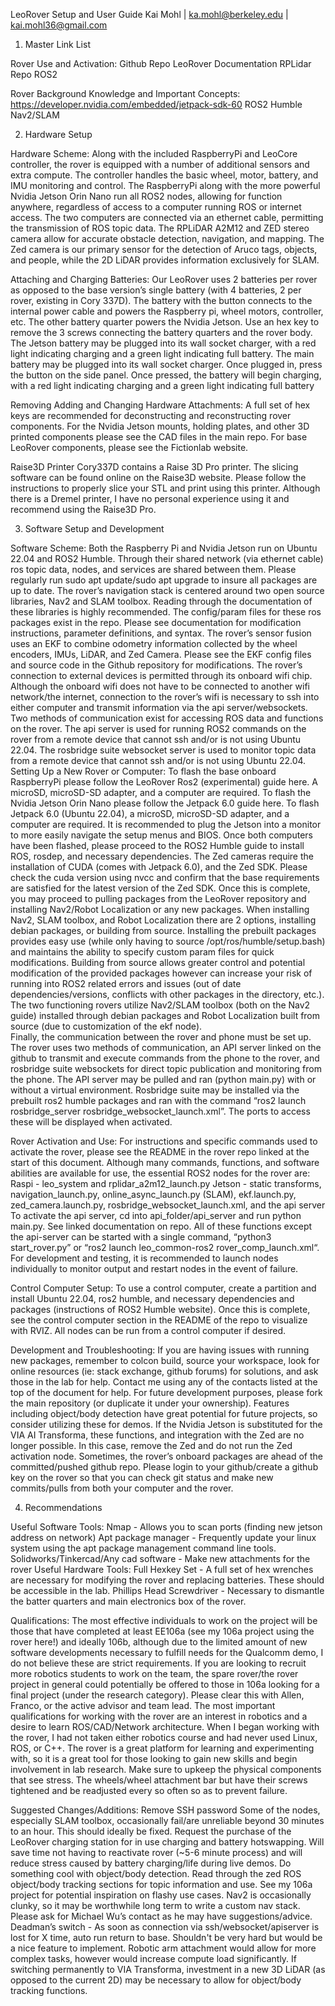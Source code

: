 LeoRover Setup and User Guide
Kai Mohl | ka.mohl@berkeley.edu | kai.mohl36@gmail.com

1. Master Link List

Rover Use and Activation:
Github Repo
LeoRover Documentation
RPLidar Repo ROS2

Rover Background Knowledge and Important Concepts:
https://developer.nvidia.com/embedded/jetpack-sdk-60 
ROS2 Humble
Nav2/SLAM

2. Hardware Setup

Hardware Scheme: 
Along with the included RaspberryPi and LeoCore controller, the rover is equipped with a number of additional sensors and extra compute. The controller handles the basic wheel, motor, battery, and IMU monitoring and control. The RaspberryPi along with the more powerful Nvidia Jetson Orin Nano run all ROS2 nodes, allowing for function anywhere, regardless of access to a computer running ROS or internet access. The two computers are connected via an ethernet cable, permitting the transmission of ROS topic data. The RPLiDAR A2M12 and ZED stereo camera allow for accurate obstacle detection, navigation, and mapping. The Zed camera is our primary sensor for the detection of Aruco tags, objects, and people, while the 2D LiDAR provides information exclusively for SLAM.

Attaching and Charging Batteries:
Our LeoRover uses 2 batteries per rover as opposed to the base version’s single battery (with 4 batteries, 2 per rover, existing in Cory 337D). The battery with the button connects to the internal power cable and powers the Raspberry pi, wheel motors, controller, etc. The other battery quarter powers the Nvidia Jetson.
Use an hex key to remove the 3 screws connecting the battery quarters and the rover body. The Jetson battery may be plugged into its wall socket charger, with a red light indicating charging and a green light indicating full battery. The main battery may be plugged into its wall socket charger. Once plugged in, press the button on the side panel. Once pressed, the battery will begin charging, with a red light indicating charging and a green light indicating full battery

Removing Adding and Changing Hardware Attachments:
A full set of hex keys are recommended for deconstructing and reconstructing rover components. For the Nvidia Jetson mounts, holding plates, and other 3D printed components please see the CAD files in the main repo. For base LeoRover components, please see the Fictionlab website. 

Raise3D Printer
Cory337D contains a Raise 3D Pro printer. The slicing software can be found online on the Raise3D website. Please follow the instructions to properly slice your STL and print using this printer. Although there is a Dremel printer, I have no personal experience using it and recommend using the Raise3D Pro. 

3. Software Setup and Development

Software Scheme:
Both the Raspberry Pi and Nvidia Jetson run on Ubuntu 22.04 and ROS2 Humble. Through their shared network (via ethernet cable) ros topic data, nodes, and services are shared between them. Please regularly run sudo apt update/sudo apt upgrade to insure all packages are up to date.
The rover’s navigation stack is centered around two open source libraries, Nav2 and SLAM toolbox. Reading through the documentation of these libraries is highly recommended. The config/param files for these ros packages exist in the repo. Please see documentation for modification instructions, parameter definitions, and syntax. 
The rover’s sensor fusion uses an EKF to combine odometry information collected by the wheel encoders, IMUs, LiDAR, and Zed Camera. Please see the EKF config files and source code in the Github repository for modifications.
The rover’s connection to external devices is permitted through its onboard wifi chip. Although the onboard wifi does not have to be connected to another wifi network/the internet, connection to the rover’s wifi is necessary to ssh into either computer and transmit information via the api server/websockets. Two methods of communication exist for accessing ROS data and functions on the rover. The api server is used for running ROS2 commands on the rover from a remote device that cannot ssh and/or is not using Ubuntu 22.04. The rosbridge suite websocket server is used to monitor topic data from a remote device that cannot ssh and/or is not using Ubuntu 22.04.
Setting Up a New Rover or Computer:
To flash the base onboard RaspberryPi please follow the LeoRover Ros2 (experimental) guide here. A microSD, microSD-SD adapter, and a computer are required. 
To flash the Nvidia Jetson Orin Nano please follow the Jetpack 6.0 guide here. To flash Jetpack 6.0 (Ubuntu 22.04), a microSD, microSD-SD adapter, and a computer are required. It is recommended to plug the Jetson into a monitor to more easily navigate the setup menus and BIOS. 
Once both computers have been flashed, please proceed to the ROS2 Humble guide to install ROS, rosdep, and necessary dependencies.
The Zed cameras require the installation of CUDA (comes with Jetpack 6.0), and the Zed SDK. Please check the cuda version using nvcc and confirm that the base requirements are satisfied for the latest version of the Zed SDK. Once this is complete, you may proceed to pulling packages from the LeoRover repository and installing Nav2/Robot Localization or any new packages.
When installing Nav2, SLAM toolbox, and Robot Localization there are 2 options, installing debian packages, or building from source. Installing the prebuilt packages provides easy use (while only having to source /opt/ros/humble/setup.bash) and maintains the ability to specify custom param files for quick modifications. Building from source allows greater control and potential modification of the provided packages however can increase your risk of running into ROS2 related errors and issues (out of date dependencies/versions, conflicts with other packages in the directory, etc.). The two functioning rovers utilize Nav2/SLAM toolbox (both on the Nav2 guide) installed through debian packages and Robot Localization built from source (due to customization of the ekf node).  
Finally, the communication between the rover and phone must be set up. The rover uses two methods of communication, an API server linked on the github to transmit and execute commands from the phone to the rover, and rosbridge suite websockets for direct topic publication and monitoring from the phone. The API server may be pulled and ran (python main.py) with or without a virtual environment. Rosbridge suite may be installed via the prebuilt ros2 humble packages and ran with the command “ros2 launch rosbridge_server rosbridge_websocket_launch.xml”. The ports to access these will be displayed when activated.


Rover Activation and Use:
For instructions and specific commands used to activate the rover, please see the README in the rover repo linked at the start of this document. 
Although many commands, functions, and software abilities are available for use, the essential ROS2 nodes for the rover are:
Raspi - leo_system and rplidar_a2m12_launch.py
Jetson - static transforms, navigation_launch.py, online_async_launch.py (SLAM), ekf.launch.py, zed_camera.launch.py, rosbridge_websocket_launch.xml, and the api server
To activate the api server, cd into api_folder/api_server and run python main.py. See linked documentation on repo. 
All of these functions except the api-server can be started with a single command, “python3 start_rover.py” or “ros2 launch leo_common-ros2 rover_comp_launch.xml“. For development and testing, it is recommended to launch nodes individually to monitor output and restart nodes in the event of failure. 

Control Computer Setup:
To use a control computer, create a partition and install Ubuntu 22.04, ros2 humble, and necessary dependencies and packages (instructions of ROS2 Humble website). Once this is complete, see the control computer section in the README of the repo to visualize with RVIZ. All nodes can be run from a control computer if desired.

Development and Troubleshooting:
If you are having issues with running new packages, remember to colcon build, source your workspace, look for online resources (ie: stack exchange, github forums) for solutions, and ask those in the lab for help. Contact me using any of the contacts listed at the top of the document for help. 
For future development purposes, please fork the main repository (or duplicate it under your ownership). Features including object/body detection have great potential for future projects, so consider utilizing these for demos. If the Nvidia Jetson is substituted for the VIA AI Transforma, these functions, and integration with the Zed are no longer possible. In this case, remove the Zed and do not run the Zed activation node. 
Sometimes, the rover’s onboard packages are ahead of the committed/pushed github repo. Please login to your github/create a github key on the rover so that you can check git status and make new commits/pulls from both your computer and the rover.


4. Recommendations

Useful Software Tools:
Nmap - Allows you to scan ports (finding new jetson address on network)
Apt package manager - Frequently update your linux system using the apt package management command line tools. 
Solidworks/Tinkercad/Any cad software - Make new attachments for the rover
Useful Hardware Tools:
Full Hexkey Set - A full set of hex wrenches are necessary for modifying the rover and replacing batteries. These should be accessible in the lab.
Phillips Head Screwdriver - Necessary to dismantle the batter quarters and main electronics box of the rover.

Qualifications:
The most effective individuals to work on the project will be those that have completed at least EE106a (see my 106a project using the rover here!) and ideally 106b, although due to the limited amount of new software developments necessary to fulfill needs for the Qualcomm demo, I do not believe these are strict requirements. If you are looking to recruit more robotics students to work on the team, the spare rover/the rover project in general could potentially be offered to those in 106a looking for a final project (under the research category). Please clear this with Allen, Franco, or the active advisor and team lead.
The most important qualifications for working with the rover are an interest in robotics and a desire to learn ROS/CAD/Network architecture. When I began working with the rover, I had not taken either robotics course and had never used Linux, ROS, or C++. The rover is a great platform for learning and experimenting with, so it is a great tool for those looking to gain new skills and begin involvement in lab research. 
Make sure to upkeep the physical components that see stress. The wheels/wheel attachment bar but have their screws tightened and be readjusted every so often so as to prevent failure.

Suggested Changes/Additions:
Remove SSH password 
Some of the nodes, especially SLAM toolbox, occasionally fail/are unreliable beyond 30 minutes to an hour. This should ideally be fixed.
Request the purchase of the LeoRover charging station for in use charging and battery hotswapping. Will save time not having to reactivate rover (~5-6 minute process) and will reduce stress caused by battery charging/life during live demos.
Do something cool with object/body detection. Read through the zed ROS object/body tracking sections for topic information and use. See my 106a project for potential inspiration on flashy use cases.
Nav2 is occasionally clunky, so it may be worthwhile long term to write a custom nav stack. Please ask for Michael Wu’s contact as he may have suggestions/advice.
Deadman’s switch - As soon as connection via ssh/websocket/apiserver is lost for X time, auto run return to base. Shouldn't be very hard but would be a nice feature to implement. 
Robotic arm attachment would allow for more complex tasks, however would increase compute load significantly.
If switching permanently to VIA Transforma, investment in a new 3D LiDAR (as opposed to the current 2D) may be necessary to allow for object/body tracking functions.



